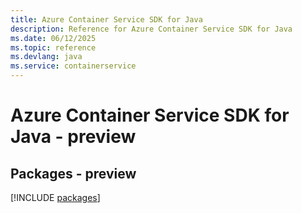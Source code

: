 ```yaml
---
title: Azure Container Service SDK for Java
description: Reference for Azure Container Service SDK for Java
ms.date: 06/12/2025
ms.topic: reference
ms.devlang: java
ms.service: containerservice
---
```

# Azure Container Service SDK for Java - preview
## Packages - preview
[!INCLUDE [packages](container-service-index.md)]